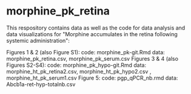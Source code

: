 # morphine_pk_retina
This respository contains data as well as the code for data analysis and data visualizations for "Morphine accumulates in the retina following systemic administration":

Figures 1 & 2 (also Figure S1): 
  code: morphine_pk-git.Rmd
  data: morphine_pk_retina.csv, morphine_pk_serum.csv
Figures 3 & 4 (also Figures S2-S4):
  code: morphine_pk_hypo-git.Rmd
  data: morphine_ht_pk_retina2.csv,  morphine_ht_pk_hypo2.csv , morphine_ht_pk_serum1.csv
Figure 5: 
  code: pgp_qPCR_nb.rmd
  data: Abcb1a-ret-hyp-totalnb.csv
